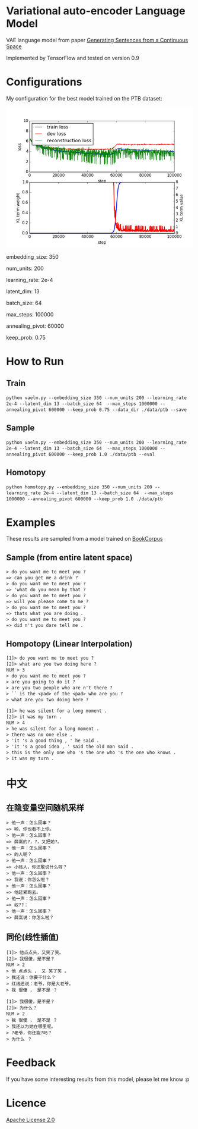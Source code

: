 # Variational auto-encoder Language Model

VAE language model from paper [Generating Sentences from a Continuous Space](https://arxiv.org/abs/1511.06349)

Implemented by TensorFlow and tested on version 0.9

# Configurations

My configuration for the best model trained on the PTB dataset:

![training loss](./images/loss.png "training loss")

embedding_size: 350

num_units: 200

learning_rate: 2e-4

latent_dim: 13

batch_size: 64

max_steps: 100000

annealing_pivot: 60000

keep_prob: 0.75

# How to Run

## Train

```
python vaelm.py --embedding_size 350 --num_units 200 --learning_rate 2e-4 --latent_dim 13 --batch_size 64  --max_steps 1000000 --annealing_pivot 600000 --keep_prob 0.75 --data_dir ./data/ptb --save
```

## Sample

```
python vaelm.py --embedding_size 350 --num_units 200 --learning_rate 2e-4 --latent_dim 13 --batch_size 64  --max_steps 1000000 --annealing_pivot 600000 --keep_prob 1.0 ./data/ptb --eval
```

## Homotopy

```
python homotopy.py --embedding_size 350 --num_units 200 --learning_rate 2e-4 --latent_dim 13 --batch_size 64  --max_steps 1000000 --annealing_pivot 600000 --keep_prob 1.0 ./data/ptb
```


# Examples

These results are sampled from a model trained on [BookCorpus](http://www.cs.toronto.edu/~mbweb/)

## Sample (from entire latent space)

```
> do you want me to meet you ?
=> can you get me a drink ?
> do you want me to meet you ?
=> 'what do you mean by that ?
> do you want me to meet you ?
=> will you please come to me ?
> do you want me to meet you ?
=> thats what you are doing .
> do you want me to meet you ?
=> did n't you dare tell me .
```

## Hompotopy (Linear Interpolation)

```
[1]> do you want me to meet you ?
[2]> what are you two doing here ?
NUM > 3
> do you want me to meet you ?
> are you going to do it ?
> are you two people who are n't there ?
> `` is the <pad> of the <pad> who are you ?
> what are you two doing here ?
```

```
[1]> he was silent for a long moment .
[2]> it was my turn .
NUM > 4
> he was silent for a long moment .
> there was no one else .
> 'it 's a good thing , ' he said .
> 'it 's a good idea , ' said the old man said .
> this is the only one who 's the one who 's the one who knows .
> it was my turn .
```

# 中文

## 在隐变量空间随机采样

```
> 他一声：怎么回事？
=> 哟，你也看不上你。
> 他一声：怎么回事？
=> 薛嵩的?，?，又把她?。
> 他一声：怎么回事？
=> 的人呢？
> 他一声：怎么回事？
=> 小贱人，你还敢说什么呀？
> 他一声：怎么回事？
=> 我说：你怎么啦？
> 他一声：怎么回事？
=> 他赶紧跑去。
> 他一声：怎么回事？
=> 奴??：
> 他一声：怎么回事？
=> 薛嵩说：你怎么啦？
```

## 同伦(线性插值)

```
[1]> 他点点头，又笑了笑。
[2]> 我很傻，是不是？
NUM > 2
> 他 点点头 ， 又 笑了笑 。
> 我还说：你要干什么？
> 红线还说：老爷，你是大老爷。
> 我 很傻 ， 是不是 ？
```

```
[1]> 我很傻，是不是？
[2]> 为什么？
NUM > 2
> 我 很傻 ， 是不是 ？
> 我还以为她在哪里呢。
> ?老爷，你还能?吗？
> 为什么 ？
```

# Feedback

If you have some interesting results from this model, please let me know :p

# Licence

[Apache License 2.0](http://www.apache.org/licenses/LICENSE-2.0)
